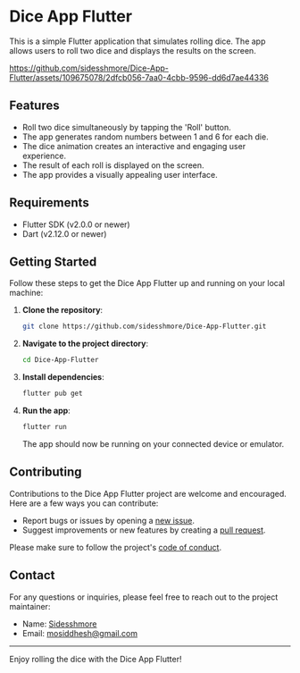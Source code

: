 # Dice App Flutter
This is a simple Flutter application that simulates rolling dice. The app allows users to roll two dice and displays the results on the screen.

https://github.com/sidesshmore/Dice-App-Flutter/assets/109675078/2dfcb056-7aa0-4cbb-9596-dd6d7ae44336

## Features

- Roll two dice simultaneously by tapping the 'Roll' button.
- The app generates random numbers between 1 and 6 for each die.
- The dice animation creates an interactive and engaging user experience.
- The result of each roll is displayed on the screen.
- The app provides a visually appealing user interface.

## Requirements

- Flutter SDK (v2.0.0 or newer)
- Dart (v2.12.0 or newer)

## Getting Started

Follow these steps to get the Dice App Flutter up and running on your local machine:

1. **Clone the repository**:
   ```bash
   git clone https://github.com/sidesshmore/Dice-App-Flutter.git
   ```

2. **Navigate to the project directory**:
   ```bash
   cd Dice-App-Flutter
   ```

3. **Install dependencies**:
   ```bash
   flutter pub get
   ```

4. **Run the app**:
   ```bash
   flutter run
   ```

   The app should now be running on your connected device or emulator.

## Contributing

Contributions to the Dice App Flutter project are welcome and encouraged. Here are a few ways you can contribute:

- Report bugs or issues by opening a [new issue](https://github.com/sidesshmore/Dice-App-Flutter/issues/new).
- Suggest improvements or new features by creating a [pull request](https://github.com/sidesshmore/Dice-App-Flutter/pulls).

Please make sure to follow the project's [code of conduct](CODE_OF_CONDUCT.md).

## Contact

For any questions or inquiries, please feel free to reach out to the project maintainer:

- Name: [Sidesshmore](https://github.com/sidesshmore)
- Email: [mosiddhesh@gmail.com](mailto:mosiddhesh@gmail.com)

---

Enjoy rolling the dice with the Dice App Flutter!
